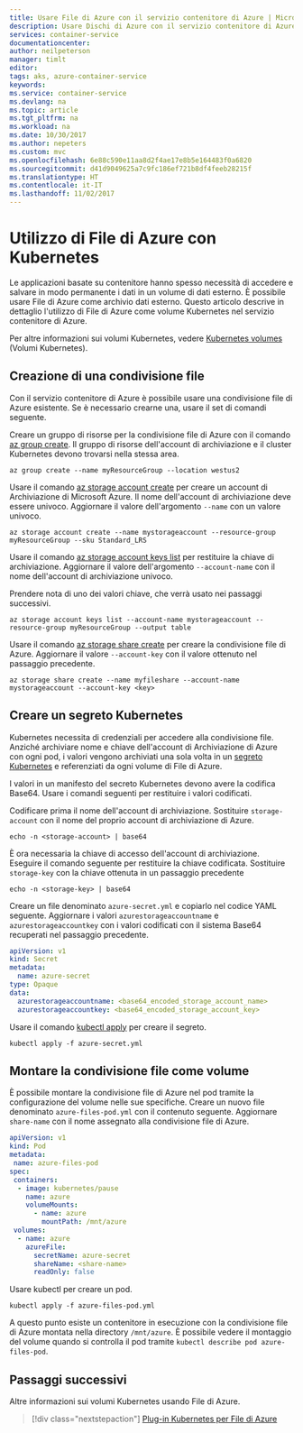 ```yaml
---
title: Usare File di Azure con il servizio contenitore di Azure | Microsoft Docs
description: Usare Dischi di Azure con il servizio contenitore di Azure
services: container-service
documentationcenter: 
author: neilpeterson
manager: timlt
editor: 
tags: aks, azure-container-service
keywords: 
ms.service: container-service
ms.devlang: na
ms.topic: article
ms.tgt_pltfrm: na
ms.workload: na
ms.date: 10/30/2017
ms.author: nepeters
ms.custom: mvc
ms.openlocfilehash: 6e88c590e11aa8d2f4ae17e8b5e164483f0a6820
ms.sourcegitcommit: d41d9049625a7c9fc186ef721b8df4feeb28215f
ms.translationtype: HT
ms.contentlocale: it-IT
ms.lasthandoff: 11/02/2017
---
```

# <a name="using-azure-files-with-kubernetes"></a>Utilizzo di File di Azure con Kubernetes

Le applicazioni basate su contenitore hanno spesso necessità di accedere e salvare in modo permanente i dati in un volume di dati esterno. È possibile usare File di Azure come archivio dati esterno. Questo articolo descrive in dettaglio l'utilizzo di File di Azure come volume Kubernetes nel servizio contenitore di Azure.

Per altre informazioni sui volumi Kubernetes, vedere [Kubernetes volumes][kubernetes-volumes] (Volumi Kubernetes).

## <a name="creating-a-file-share"></a>Creazione di una condivisione file

Con il servizio contenitore di Azure è possibile usare una condivisione file di Azure esistente. Se è necessario crearne una, usare il set di comandi seguente.

Creare un gruppo di risorse per la condivisione file di Azure con il comando [az group create][az-group-create]. Il gruppo di risorse dell'account di archiviazione e il cluster Kubernetes devono trovarsi nella stessa area.

```azurecli-interactive
az group create --name myResourceGroup --location westus2
```

Usare il comando [az storage account create][az-storage-create] per creare un account di Archiviazione di Microsoft Azure. Il nome dell'account di archiviazione deve essere univoco. Aggiornare il valore dell'argomento `--name` con un valore univoco.

```azurecli-interactive
az storage account create --name mystorageaccount --resource-group myResourceGroup --sku Standard_LRS
```

Usare il comando [az storage account keys list][az-storage-key-list] per restituire la chiave di archiviazione. Aggiornare il valore dell'argomento `--account-name` con il nome dell'account di archiviazione univoco.

Prendere nota di uno dei valori chiave, che verrà usato nei passaggi successivi.

```azurecli-interactive
az storage account keys list --account-name mystorageaccount --resource-group myResourceGroup --output table
```

Usare il comando [az storage share create][az-storage-share-create] per creare la condivisione file di Azure. Aggiornare il valore `--account-key` con il valore ottenuto nel passaggio precedente.

```azurecli-interactive
az storage share create --name myfileshare --account-name mystorageaccount --account-key <key>
```

## <a name="create-kubernetes-secret"></a>Creare un segreto Kubernetes

Kubernetes necessita di credenziali per accedere alla condivisione file. Anziché archiviare nome e chiave dell'account di Archiviazione di Azure con ogni pod, i valori vengono archiviati una sola volta in un [segreto Kubernetes][kubernetes-secret] e referenziati da ogni volume di File di Azure. 

I valori in un manifesto del secreto Kubernetes devono avere la codifica Base64. Usare i comandi seguenti per restituire i valori codificati.

Codificare prima il nome dell'account di archiviazione. Sostituire `storage-account` con il nome del proprio account di archiviazione di Azure.

```azurecli-interactive
echo -n <storage-account> | base64
```

È ora necessaria la chiave di accesso dell'account di archiviazione. Eseguire il comando seguente per restituire la chiave codificata. Sostituire `storage-key` con la chiave ottenuta in un passaggio precedente

```azurecli-interactive
echo -n <storage-key> | base64
```

Creare un file denominato `azure-secret.yml` e copiarlo nel codice YAML seguente. Aggiornare i valori `azurestorageaccountname` e `azurestorageaccountkey` con i valori codificati con il sistema Base64 recuperati nel passaggio precedente.

```yaml
apiVersion: v1
kind: Secret
metadata:
  name: azure-secret
type: Opaque
data:
  azurestorageaccountname: <base64_encoded_storage_account_name>
  azurestorageaccountkey: <base64_encoded_storage_account_key>
```

Usare il comando [kubectl apply][kubectl-apply] per creare il segreto.

```azurecli-interactive
kubectl apply -f azure-secret.yml
```

## <a name="mount-file-share-as-volume"></a>Montare la condivisione file come volume

È possibile montare la condivisione file di Azure nel pod tramite la configurazione del volume nelle sue specifiche. Creare un nuovo file denominato `azure-files-pod.yml` con il contenuto seguente. Aggiornare `share-name` con il nome assegnato alla condivisione file di Azure.

```yaml
apiVersion: v1
kind: Pod
metadata:
 name: azure-files-pod
spec:
 containers:
  - image: kubernetes/pause
    name: azure
    volumeMounts:
      - name: azure
        mountPath: /mnt/azure
 volumes:
  - name: azure
    azureFile:
      secretName: azure-secret
      shareName: <share-name>
      readOnly: false
```

Usare kubectl per creare un pod.

```azurecli-interactive
kubectl apply -f azure-files-pod.yml
```

A questo punto esiste un contenitore in esecuzione con la condivisione file di Azure montata nella directory `/mnt/azure`. È possibile vedere il montaggio del volume quando si controlla il pod tramite `kubectl describe pod azure-files-pod`.

## <a name="next-steps"></a>Passaggi successivi

Altre informazioni sui volumi Kubernetes usando File di Azure.

> [!div class="nextstepaction"]
> [Plug-in Kubernetes per File di Azure](https://github.com/kubernetes/examples/blob/master/staging/volumes/azure_file/README.md)

<!-- LINKS -->
[kubernetes-volumes]: https://kubernetes.io/docs/concepts/storage/volumes/
[az-storage-create]: /cli/azure/storage/account#az_storage_account_create
[az-storage-key-list]: /cli/azure/storage/account/keys#az_storage_account_keys_list
[az-storage-share-create]: /cli/azure/storage/share#az_storage_share_create
[kubectl-apply]: https://kubernetes.io/docs/user-guide/kubectl/v1.8/#apply
[kubernetes-secret]: https://kubernetes.io/docs/concepts/configuration/secret/
[az-group-create]: /cli/azure/group#az_group_create